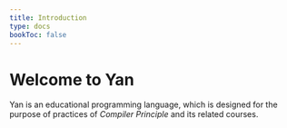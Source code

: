 ```yaml
---
title: Introduction
type: docs
bookToc: false
---
```


# Welcome to Yan

Yan is an educational programming language, which is designed for the purpose of practices of *Compiler Principle* and its related courses.
